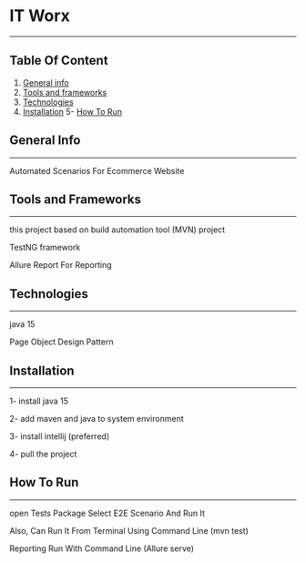 # IT Worx
 *** 
## Table Of Content 
1. [General info](#general-info)
2. [Tools and frameworks](#tools-and-frameworks)
3. [Technologies](#technologies)
4. [Installation](#installation)
5- [How To Run](#how-to-run)

## General Info 
***
Automated Scenarios For Ecommerce Website

## Tools and Frameworks
***
this project based on build automation tool (MVN) project

 TestNG framework
 
 Allure Report For Reporting  

## Technologies
***
java 15 

Page Object Design Pattern

## Installation
***
1- install java 15 

2- add maven and java to system environment 

3- install intellij (preferred)

4- pull the project 

## How To Run 
***
open Tests Package 
Select E2E Scenario And Run It 

Also, Can Run It From Terminal Using Command Line (mvn test)

Reporting Run With Command Line (Allure serve)




